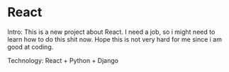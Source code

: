 # React
Intro:
This is a new project about React. I need a job, so i might need to learn how to do this shit now. Hope this is not very hard for me since i am good at coding.

Technology:
React + Python + Django
